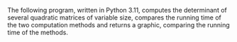 The following program, written in Python 3.11, computes the determinant of several quadratic matrices of variable size, compares the running time of the two computation methods and returns a graphic, comparing the running time of the methods.
